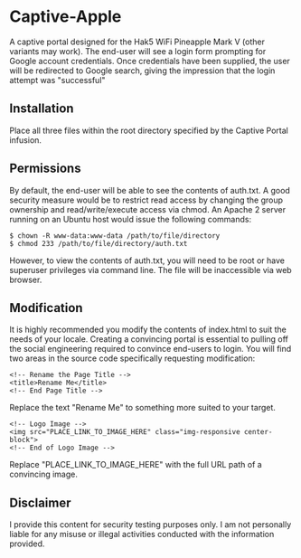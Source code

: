 # Captive-Apple
A captive portal designed for the Hak5 WiFi Pineapple Mark V (other variants may work). The end-user will see a login form prompting for Google account credentials. Once credentials have been supplied, the user will be redirected to Google search, giving the impression that the login attempt was "successful"
## Installation
Place all three files within the root directory specified by the Captive Portal infusion.
## Permissions
By default, the end-user will be able to see the contents of auth.txt. A good security measure would be to restrict read access by changing the group ownership and read/write/execute access via chmod. An Apache 2 server running on an Ubuntu host would issue the following commands:
```
$ chown -R www-data:www-data /path/to/file/directory
$ chmod 233 /path/to/file/directory/auth.txt
```

However, to view the contents of auth.txt, you will need to be root or have superuser privileges via command line. The file will be inaccessible via web browser.
## Modification
It is highly recommended you modify the contents of index.html to suit the needs of your locale. Creating a convincing portal is essential to pulling off the social engineering required to convince end-users to login. You will find two areas in the source code specifically requesting modification:

```
<!-- Rename the Page Title -->
<title>Rename Me</title>
<!-- End Page Title -->
```
Replace the text "Rename Me" to something more suited to your target.

```
<!-- Logo Image -->
<img src="PLACE_LINK_TO_IMAGE_HERE" class="img-responsive center-block">
<!-- End of Logo Image -->
```
Replace "PLACE_LINK_TO_IMAGE_HERE" with the full URL path of a convincing image.

## Disclaimer
I provide this content for security testing purposes only. I am not personally liable for any misuse or illegal activities conducted with the information provided.
